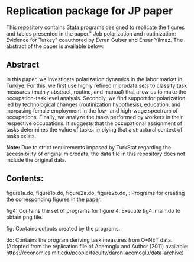 # Replication package for JP paper

This repository contains Stata programs designed to replicate the figures and tables presented in the paper."
Job polarization and routinization: Evidence for Turkey" coauthored by Evren Gulser and Ensar Yilmaz. The abstract of the paper is available below:

## Abstract            
In this paper, we investigate polarization dynamics in the labor market in Turkiye. For this, we first use highly refined microdata sets to classify task measures (mainly abstract, routine, and manual) that allow us to make the occupation-task level analysis. Secondly, we find support for polarization led by technological changes (routinization hypothesis), education, and increasing female employment in the low- and high-wage spectrum of occupations. Finally, we analyze the tasks performed by workers in their respective occupations. It suggests that the occupational assignment of tasks determines the value of tasks, implying that a structural context of tasks exists.

**Note:** Due to strict requirements imposed by TurkStat regarding the accessibility of original microdata, the data file in this repository does not include the original data.

## Contents:

figure1a.do, figure1b.do, figure2a.do, figure2b.do, : Programs for creating the corresponding figures in the paper.

fig4: Contains the set of programs for figure 4. Execute fig4_main.do to obtain png file.

fig: Contains outputs created by the programs.

do: Contains the program deriving task measures from O*NET data. (Adopted from the replication file of Acemoglu and Author (2011) available: https://economics.mit.edu/people/faculty/daron-acemoglu/data-archive)




